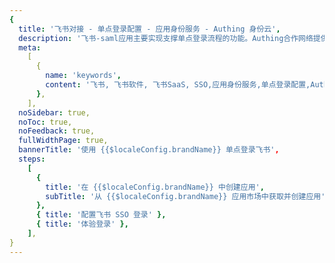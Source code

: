 ```yaml
---
{
  title: '飞书对接 - 单点登录配置 - 应用身份服务 - Authing 身份云',
  description: '飞书-saml应用主要实现支撑单点登录流程的功能。Authing合作网络提供 飞书对接，单点登录，SSO，实现应用的快捷登录、免密登录，提升员工办公体验、增强用户体验，增强企业数字化服务水平。',
  meta:
    [
      {
        name: 'keywords',
        content: '飞书, 飞书软件, 飞书SaaS, SSO,应用身份服务,单点登录配置,Authing身份云',
      },
    ],
  noSidebar: true,
  noToc: true,
  noFeedback: true,
  fullWidthPage: true,
  bannerTitle: '使用 {{$localeConfig.brandName}} 单点登录飞书',
  steps:
    [
      {
        title: '在 {{$localeConfig.brandName}} 中创建应用',
        subTitle: '从 {{$localeConfig.brandName}} 应用市场中获取并创建应用',
      },
      { title: '配置飞书 SSO 登录' },
      { title: '体验登录' },
    ],
}
---
```


<IntegrationDetail/>
